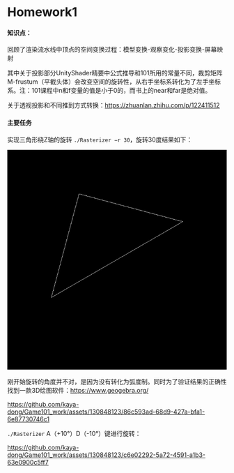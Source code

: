 # Homework1
#### 知识点：
回顾了渲染流水线中顶点的空间变换过程：模型变换-观察变化-投影变换-屏幕映射

其中关于投影部分UnityShader精要中公式推导和101所用的常量不同，裁剪矩阵M-frustum（平截头体）会改变空间的旋转性，从右手坐标系转化为了左手坐标系。注：101课程中n和f变量的值是小于0的，而书上的near和far是绝对值。

关于透视投影和不同推到方式转换：https://zhuanlan.zhihu.com/p/122411512

#### 主要任务
实现三角形绕Z轴的旋转 `./Rasterizer −r 30`，旋转30度结果如下：

![](../Recordings/output.png)

刚开始旋转的角度并不对，是因为没有转化为弧度制。同时为了验证结果的正确性找到一款3D绘图软件：https://www.geogebra.org/

https://github.com/kaya-dong/Game101_work/assets/130848123/86c593ad-68d9-427a-bfa1-6e87730746c1

`./Rasterizer` A（+10°）D（-10°）键进行旋转：

https://github.com/kaya-dong/Game101_work/assets/130848123/c6e02292-5a72-4591-a1b3-63e0900c5ff7

